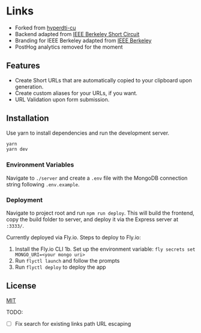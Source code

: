 # Links
- Forked from [hyperdti-cu](https://hyperdt.in/)
- Backend adapted from [IEEE Berkeley Short Circuit](https://github.com/IEEEBerkeley/short-circuit)
- Branding for IEEE Berkeley adapted from [IEEE Berkeley](https://ieee.berkeley.edu/)
- PostHog analytics removed for the moment

## Features

- Create Short URLs that are automatically copied to your clipboard upon generation.
- Create custom aliases for your URLs, if you want.
- URL Validation upon form submission.

## Installation
Use yarn to install dependencies and run the development server.

```bash
yarn
yarn dev
```

### Environment Variables
Navigate to `./server` and create a `.env` file with the MongoDB connection string following `.env.example`.

### Deployment
Navigate to project root and run `npm run deploy`. This will build the frontend, copy the build folder to server, and deploy it via the Express server at `:3333/`.

Currently deployed via Fly.io. Steps to deploy to Fly.io:
1. Install the Fly.io CLI
1b. Set up the environment variable: `fly secrets set MONGO_URI=<your mongo uri>`
2. Run `flyctl launch` and follow the prompts
3. Run `flyctl deploy` to deploy the app
## License

[MIT](LICENSE)

TODO:
- [ ] Fix search for existing links path URL escaping